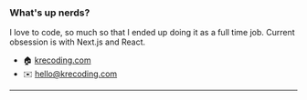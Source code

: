 ### What's up nerds?

I love to code, so much so that I ended up doing it as a full time job. Current obsession is with Next.js and React.

-  🏠 [krecoding.com](https://www.krecoding.com "Portfolio of Kevin Espinola")
-  ✉️ hello@krecoding.com 
---

<!-- **kre64/kre64** is a ✨ _special_ ✨ repository because its `README.md` (this file) appears on your GitHub profile. -->
